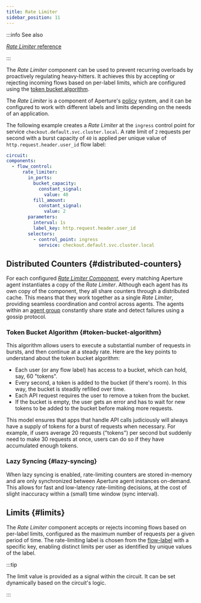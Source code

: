 ```yaml
---
title: Rate Limiter
sidebar_position: 11
---
```


:::info See also

[_Rate Limiter_ reference][reference]

:::

The _Rate Limiter_ component can be used to prevent recurring overloads by
proactively regulating heavy-hitters. It achieves this by accepting or rejecting
incoming flows based on per-label limits, which are configured using the
[token bucket algorithm](https://en.wikipedia.org/wiki/Token_bucket).

The _Rate Limiter_ is a component of Aperture's [policy][policies] system, and
it can be configured to work with different labels and limits depending on the
needs of an application.

The following example creates a _Rate Limiter_ at the `ingress` control point
for service `checkout.default.svc.cluster.local`. A rate limit of `2` requests
per second with a burst capacity of `40` is applied per unique value of
`http.request.header.user_id` flow label:

```yaml
circuit:
components:
  - flow_control:
      rate_limiter:
        in_ports:
          bucket_capacity:
            constant_signal:
              value: 40
          fill_amount:
            constant_signal:
              value: 2
        parameters:
          interval: 1s
          label_key: http.request.header.user_id
        selectors:
          - control_point: ingress
            service: checkout.default.svc.cluster.local
```

## Distributed Counters {#distributed-counters}

For each configured [_Rate Limiter Component_][reference], every matching
Aperture agent instantiates a copy of the _Rate Limiter_. Although each agent
has its own copy of the component, they all share counters through a distributed
cache. This means that they work together as a single _Rate Limiter_, providing
seamless coordination and control across agents. The agents within an [agent
group][agent-group] constantly share state and detect failures using a gossip
protocol.

### Token Bucket Algorithm {#token-bucket-algorithm}

This algorithm allows users to execute a substantial number of requests in
bursts, and then continue at a steady rate. Here are the key points to
understand about the token bucket algorithm:

- Each user (or any flow label) has access to a bucket, which can hold, say, 60
  "tokens".
- Every second, a token is added to the bucket (if there's room). In this way,
  the bucket is steadily refilled over time.
- Each API request requires the user to remove a token from the bucket.
- If the bucket is empty, the user gets an error and has to wait for new tokens
  to be added to the bucket before making more requests.

This model ensures that apps that handle API calls judiciously will always have
a supply of tokens for a burst of requests when necessary. For example, if users
average 20 requests ("tokens") per second but suddenly need to make 30 requests
at once, users can do so if they have accumulated enough tokens.

### Lazy Syncing {#lazy-syncing}

When lazy syncing is enabled, rate-limiting counters are stored in-memory and
are only synchronized between Aperture agent instances on-demand. This allows
for fast and low-latency rate-limiting decisions, at the cost of slight
inaccuracy within a (small) time window (sync interval).

## Limits {#limits}

The _Rate Limiter_ component accepts or rejects incoming flows based on
per-label limits, configured as the maximum number of requests per a given
period of time. The rate-limiting label is chosen from the
[flow-label][flow-label] with a specific key, enabling distinct limits per user
as identified by unique values of the label.

:::tip

The limit value is provided as a signal within the circuit. It can be set
dynamically based on the circuit's logic.

:::

[reference]: /reference/configuration/spec.md#rate-limiter
[agent-group]: /concepts/selector.md#agent-group
[policies]: /concepts/advanced/policy.md
[flow-label]: /concepts/flow-label.md
